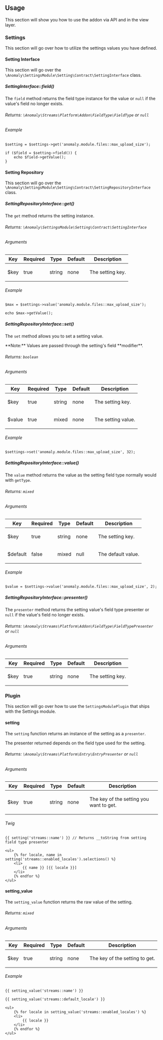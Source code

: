 ## Usage[](#usage)

This section will show you how to use the addon via API and in the view layer.


### Settings[](#usage/settings)

This section will go over how to utilize the settings values you have defined.


#### Setting Interface[](#usage/settings/setting-interface)

This section will go over the `\Anomaly\SettingsModule\Setting\Contract\SettingInterface` class.


##### SettingInterface::field()[](#usage/settings/setting-interface/settinginterface-field)

The `field` method returns the field type instance for the value or `null` if the value's field no longer exists.

###### Returns: `\Anomaly\Streams\Platform\Addon\FieldType\FieldType` or `null`

###### Example

    $setting = $settings->get('anomaly.module.files::max_upload_size');

    if ($field = $setting->field()) {
        echo $field->getValue();
    }


#### Setting Repository[](#usage/settings/setting-repository)

This section will go over the `\Anomaly\SettingsModule\Setting\Contract\SettingRepositoryInterface` class.


##### SettingRepositoryInterface::get()[](#usage/settings/setting-repository/settingrepositoryinterface-get)

The `get` method returns the setting instance.

###### Returns: `\Anomaly\SettingsModule\Setting\Contract\SettingInterface`

###### Arguments

<table class="table table-bordered table-striped">

<thead>

<tr>

<th>Key</th>

<th>Required</th>

<th>Type</th>

<th>Default</th>

<th>Description</th>

</tr>

</thead>

<tbody>

<tr>

<td>

$key

</td>

<td>

true

</td>

<td>

string

</td>

<td>

none

</td>

<td>

The setting key.

</td>

</tr>

</tbody>

</table>

###### Example

    $max = $settings->value('anomaly.module.files::max_upload_size');

    echo $max->getValue();


##### SettingRepositoryInterface::set()[](#usage/settings/setting-repository/settingrepositoryinterface-set)

The `set` method allows you to set a setting value.

<div class="alert alert-info">**Note:** Values are passed through the setting's field **modifier**.</div>

###### Returns: `boolean`

###### Arguments

<table class="table table-bordered table-striped">

<thead>

<tr>

<th>Key</th>

<th>Required</th>

<th>Type</th>

<th>Default</th>

<th>Description</th>

</tr>

</thead>

<tbody>

<tr>

<td>

$key

</td>

<td>

true

</td>

<td>

string

</td>

<td>

none

</td>

<td>

The setting key.

</td>

</tr>

<tr>

<td>

$value

</td>

<td>

true

</td>

<td>

mixed

</td>

<td>

none

</td>

<td>

The setting value.

</td>

</tr>

</tbody>

</table>

###### Example

    $settings->set('anomaly.module.files::max_upload_size', 32);


##### SettingRepositoryInterface::value()[](#usage/settings/setting-repository/settingrepositoryinterface-value)

The `value` method returns the value as the setting field type normally would with `getType`.

###### Returns: `mixed`

###### Arguments

<table class="table table-bordered table-striped">

<thead>

<tr>

<th>Key</th>

<th>Required</th>

<th>Type</th>

<th>Default</th>

<th>Description</th>

</tr>

</thead>

<tbody>

<tr>

<td>

$key

</td>

<td>

true

</td>

<td>

string

</td>

<td>

none

</td>

<td>

The setting key.

</td>

</tr>

<tr>

<td>

$default

</td>

<td>

false

</td>

<td>

mixed

</td>

<td>

null

</td>

<td>

The default value.

</td>

</tr>

</tbody>

</table>

###### Example

    $value = $settings->value('anomaly.module.files::max_upload_size', 2);


##### SettingRepositoryInterface::presenter()[](#usage/settings/setting-repository/settingrepositoryinterface-presenter)

The `presenter` method returns the setting value's field type presenter or `null` if the value's field no longer exists.

###### Returns: `\Anomaly\Streams\Platform\Addon\FieldType\FieldTypePresenter` or `null`

###### Arguments

<table class="table table-bordered table-striped">

<thead>

<tr>

<th>Key</th>

<th>Required</th>

<th>Type</th>

<th>Default</th>

<th>Description</th>

</tr>

</thead>

<tbody>

<tr>

<td>

$key

</td>

<td>

true

</td>

<td>

string

</td>

<td>

none

</td>

<td>

The setting key.

</td>

</tr>

</tbody>

</table>


### Plugin[](#usage/plugin)

This section will go over how to use the `SettingsModulePlugin` that ships with the Settings module.


#### setting[](#usage/plugin/setting)

The `setting` function returns an instance of the setting as a `presenter`.

The presenter returned depends on the field type used for the setting.

###### Returns: `\Anomaly\Streams\Platform\Entry\EntryPresenter` or `null`

###### Arguments

<table class="table table-bordered table-striped">

<thead>

<tr>

<th>Key</th>

<th>Required</th>

<th>Type</th>

<th>Default</th>

<th>Description</th>

</tr>

</thead>

<tbody>

<tr>

<td>

$key

</td>

<td>

true

</td>

<td>

string

</td>

<td>

none

</td>

<td>

The key of the setting you want to get.

</td>

</tr>

</tbody>

</table>

###### Twig

    {{ setting('streams::name') }} // Returns __toString from setting field type presenter

    <ul>
        {% for locale, name in setting('streams::enabled_locales').selections() %}
        <li>
            {{ name }} [{{ locale }}]
        </li>
        {% endfor %}
    </ul>


#### setting_value[](#usage/plugin/setting-value)

The `setting_value` function returns the raw value of the setting.

###### Returns: `mixed`

###### Arguments

<table class="table table-bordered table-striped">

<thead>

<tr>

<th>Key</th>

<th>Required</th>

<th>Type</th>

<th>Default</th>

<th>Description</th>

</tr>

</thead>

<tbody>

<tr>

<td>

$key

</td>

<td>

true

</td>

<td>

string

</td>

<td>

none

</td>

<td>

The key of the setting to get.

</td>

</tr>

</tbody>

</table>

###### Example

    {{ setting_value('streams::name') }}

    {{ setting_value('streams::default_locale') }}

    <ul>
        {% for locale in setting_value('streams::enabled_locales') %}
        <li>
            {{ locale }}
        </li>
        {% endfor %}
    </ul>

